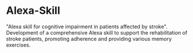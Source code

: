 # Alexa-Skill
"Alexa skill for cognitive impairment in patients affected by stroke". Development of a comprehensive Alexa skill to support the rehabilitation of stroke patients, promoting adherence and providing various memory exercises.
